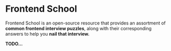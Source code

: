 # Frontend School

Frontend School is an open-source resource that provides an assortment of <strong>common frontend interview puzzles</strong>, along with their corresponding answers to help you <strong>nail that interview.

TODO...